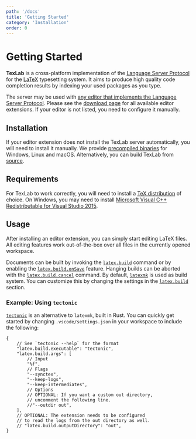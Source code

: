 ```yaml
---
path: '/docs'
title: 'Getting Started'
category: 'Installation'
order: 0
---
```


# Getting Started

**TexLab** is a cross-platform implementation of the [Language Server Protocol](https://microsoft.github.io/language-server-protocol)
for the [LaTeX](https://www.latex-project.org/) typesetting system.
It aims to produce high quality code completion results by indexing your used packages as you type.

The server may be used with [any editor that implements the Language Server Protocol](https://microsoft.github.io/language-server-protocol/implementors/tools/).
Please see the [download page](/#download) for all available editor extensions. If your editor is not listed, you need to configure it manually.

## Installation

If your editor extension does not install the TexLab server automatically, you will need to install it manually.
We provide [precompiled binaries](https://github.com/latex-lsp/texlab/releases) for Windows, Linux and macOS.
Alternatively, you can build TexLab from [source](https://github.com/latex-lsp/texlab#building-from-source).

## Requirements

For TexLab to work correctly, you will need to install a [TeX distribution](https://www.latex-project.org/get/#tex-distributions) of choice.
On Windows, you may need to install [Microsoft Visual C++ Redistributable for Visual Studio 2015](https://www.microsoft.com/en-US/download/details.aspx?id=48145).

## Usage

After installing an editor extension, you can simply start editing LaTeX files.
All editing features work out-of-the-box over all files in the currently opened workspace.

Documents can be built by invoking the [`latex.build`](/docs/reference/commands#latexbuild) command
or by enabling the [`latex.build.onSave`](/docs/reference/configuration#latexbuildonsave) feature.
Hanging builds can be aborted with the [`latex.build.cancel`](/docs/reference/commands#latexbuildcancel) command.
By default, [`latexmk`](https://ctan.org/pkg/latexmk?lang=en) is used as build system.
You can customize this by changing the settings in the [`latex.build`](/docs/reference/configuration#latexbuildexecutable) section.

### Example: Using `tectonic`
[`tectonic`](https://tectonic-typesetting.github.io/) is an alternative to `latexmk`, built in Rust.
You can quickly get started by changing `.vscode/settings.json` in your workspace to include the following:
```jsonc
{
    // See `tectonic --help` for the format
    "latex.build.executable": "tectonic",
    "latex.build.args": [
        // Input
        "%f",
        // Flags
        "--synctex",
        "--keep-logs",
        "--keep-intermediates",
        // Options
        // OPTIONAL: If you want a custom out directory,
        // uncomment the following line.
        //"--outdir out",
    ],
    // OPTIONAL: The extension needs to be configured 
    // to read the logs from the out directory as well.
    // "latex.build.outputDirectory": "out",
}
```
